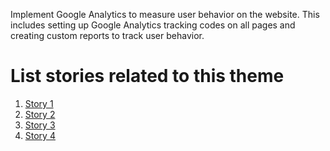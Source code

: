 Implement Google Analytics to measure user behavior on the website. This includes setting up Google Analytics tracking codes on all pages and creating custom reports to track user behavior.

# List stories related to this theme
1. [Story 1](stories/learn.md)
2. [Story 2](stories/navigate.md)
3. [Story 3](stories/analytics.md)
4. [Story 4](stories/privacy.md)